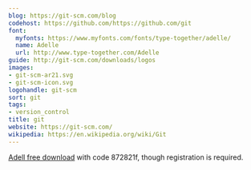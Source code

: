 ```yaml
---
blog: https://git-scm.com/blog
codehost: https://github.com/https://github.com/git
font:
  myfonts: https://www.myfonts.com/fonts/type-together/adelle/
  name: Adelle
  url: http://www.type-together.com/Adelle
guide: http://git-scm.com/downloads/logos
images:
- git-scm-ar21.svg
- git-scm-icon.svg
logohandle: git-scm
sort: git
tags:
- version_control
title: git
website: https://git-scm.com/
wikipedia: https://en.wikipedia.org/wiki/Git
---
```


[Adell free download](http://www.type-together.com/index.php?action=carro/getFreeFont) with code 872821f, though registration is required.